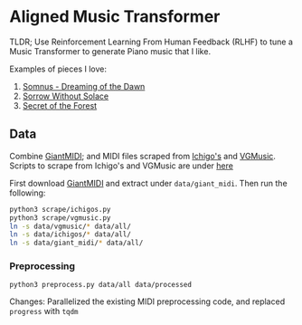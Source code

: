 # Aligned Music Transformer

TLDR; Use Reinforcement Learning From Human Feedback (RLHF) to tune a Music Transformer to generate Piano music that I like. 

Examples of pieces I love:
1. [Somnus - Dreaming of the Dawn](https://www.youtube.com/watch?v=PgWa9HoZMU0)
2. [Sorrow Without Solace](https://www.youtube.com/watch?v=35sjWiTKCKc)
3. [Secret of the Forest](https://www.youtube.com/watch?v=3vgTnT5iKQc)


## Data
Combine [GiantMIDI](https://github.com/bytedance/GiantMIDI-Piano); and MIDI files scraped from [Ichigo's](https://ichigos.com/sheets/) and [VGMusic](http://www.vgmusic.com/music/other/miscellaneous/piano/). Scripts to scrape from Ichigo's and VGMusic are under [here](./scrape/)


First download [GiantMIDI](https://github.com/bytedance/GiantMIDI-Piano) and extract under `data/giant_midi`. Then run the following:

```bash
python3 scrape/ichigos.py
python3 scrape/vgmusic.py
ln -s data/vgmusic/* data/all/
ln -s data/ichigos/* data/all/
ln -s data/giant_midi/* data/all/
```

### Preprocessing

`python3 preprocess.py data/all data/processed`

Changes: Parallelized the existing MIDI preprocessing code, and replaced `progress` with `tqdm`